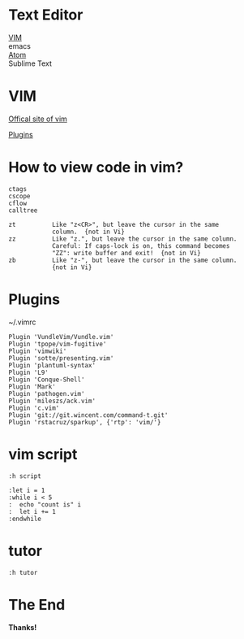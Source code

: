 # Text Editor
[VIM](http://www.vim.org)   
emacs   
[Atom](https://atom.io/)   
Sublime Text   

# VIM

[Offical site of vim](http://www.vim.org)

[Plugins](http://vim-scripts.org/)




# How to view code in vim?
	ctags
	cscope
	cflow
	calltree

	zt			Like "z<CR>", but leave the cursor in the same
				column.  {not in Vi}
	zz			Like "z.", but leave the cursor in the same column.
				Careful: If caps-lock is on, this command becomes
				"ZZ": write buffer and exit!  {not in Vi}
	zb			Like "z-", but leave the cursor in the same column.
				{not in Vi}


# Plugins
~/.vimrc

	Plugin 'VundleVim/Vundle.vim'
	Plugin 'tpope/vim-fugitive'
	Plugin 'vimwiki'
	Plugin 'sotte/presenting.vim'
	Plugin 'plantuml-syntax'
	Plugin 'L9'
	Plugin 'Conque-Shell'
	Plugin 'Mark'
	Plugin 'pathogen.vim'
	Plugin 'mileszs/ack.vim'
	Plugin 'c.vim'
	Plugin 'git://git.wincent.com/command-t.git'
	Plugin 'rstacruz/sparkup', {'rtp': 'vim/'}

# vim script 

	:h script

	:let i = 1
	:while i < 5
	:  echo "count is" i
	:  let i += 1
	:endwhile


# tutor 
	:h tutor


# The End


**Thanks!**


